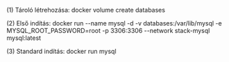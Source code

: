 (1) Tároló létrehozása:
docker volume create databases

(2) Első indítás:
docker run --name mysql -d -v databases:/var/lib/mysql -e MYSQL_ROOT_PASSWORD=root -p 3306:3306 --network stack-mysql mysql:latest

(3) Standard indítás:
docker run mysql